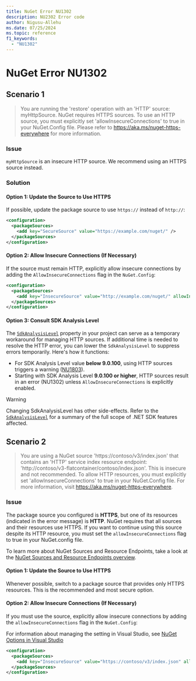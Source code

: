 ```yaml
---
title: NuGet Error NU1302
description: NU2302 Error code
author: Nigusu-Allehu
ms.date: 07/25/2024
ms.topic: reference
f1_keywords: 
  - "NU1302"
---
```


# NuGet Error NU1302

## Scenario 1

> You are running the 'restore' operation with an 'HTTP' source: myHttpSource. NuGet requires HTTPS sources. To use an HTTP source, you must explicitly set 'allowInsecureConnections' to true in your NuGet.Config file. Please refer to https://aka.ms/nuget-https-everywhere for more information.

### Issue

`myHttpSource` is an insecure HTTP source. We recommend using an HTTPS source instead.

### Solution

#### Option 1: Update the Source to Use HTTPS

If possible, update the package source to use `https://` instead of `http://`:

```xml
<configuration>
  <packageSources>
    <add key="SecureSource" value="https://example.com/nuget/" />
  </packageSources>
</configuration>
```

#### Option 2: Allow Insecure Connections (If Necessary)

If the source must remain HTTP, explicitly allow insecure connections by adding the `AllowInsecureConnections` flag in the `NuGet.Config`:

```xml
<configuration>
  <packageSources>
    <add key="InsecureSource" value="http://example.com/nuget/" allowInsecureConnections="true" />
  </packageSources>
</configuration>
```

#### Option 3: Consult SDK Analysis Level

The [`SdkAnalysisLevel`](/dotnet/core/project-sdk/msbuild-props#sdkanalysislevel) property in your project can serve as a temporary workaround for managing HTTP sources.
If additional time is needed to resolve the HTTP error, you can lower the `SdkAnalysisLevel` to suppress errors temporarily. 
Here's how it functions:

- For SDK Analysis Level value **below 9.0.100**, using HTTP sources triggers a warning ([NU1803](NU1803.md)).
- Starting with SDK Analysis Level **9.0.100 or higher**, HTTP sources result in an error (NU1302) unless `AllowInsecureConnections` is explicitly enabled.

> [!WARNING]
> Changing SdkAnalysisLevel has other side-effects. Refer to the [`SdkAnalysisLevel`](/dotnet/core/project-sdk/msbuild-props#sdkanalysislevel) for a summary of the full scope of .NET SDK features affected.

## Scenario 2

> You are using a NuGet source 'https://contoso/v3/index.json' that contains an 'HTTP' service index resource endpoint: 'http://contoso/v3-flatcontainer/contoso/index.json'. This is insecure and not recommended. To allow HTTP resources, you must explicitly set 'allowInsecureConnections' to true in your NuGet.Config file. For more information, visit https://aka.ms/nuget-https-everywhere.

### Issue

The package source you configured is **HTTPS**, but one of its resources (indicated in the error message) is **HTTP**.
NuGet requires that all sources and their resources use HTTPS.
If you want to continue using this source despite its HTTP resource, you must set the `allowInsecureConnections` flag to true in your NuGet.config file.

To learn more about NuGet Sources and Resource Endpoints, take a look at the [NuGet Sources and Resource Endpoints overview](../../api/overview).

#### Option 1: Update the Source to Use HTTPS

Whenever possible, switch to a package source that provides only HTTPS resources. This is the recommended and most secure option.

#### Option 2: Allow Insecure Connections (If Necessary)

If you must use the source, explicitly allow insecure connections by adding the `allowInsecureConnections` flag in the `NuGet.Config`:

For information about managing the setting in Visual Studio, see [NuGet Options in Visual Studio](../../consume-packages/nuget-visual-studio-options.md#allow-insecure-connections)

```xml
<configuration>
  <packageSources>
    <add key="InsecureSource" value="https://contoso/v3/index.json" allowInsecureConnections="true" />
  </packageSources>
</configuration>
```
